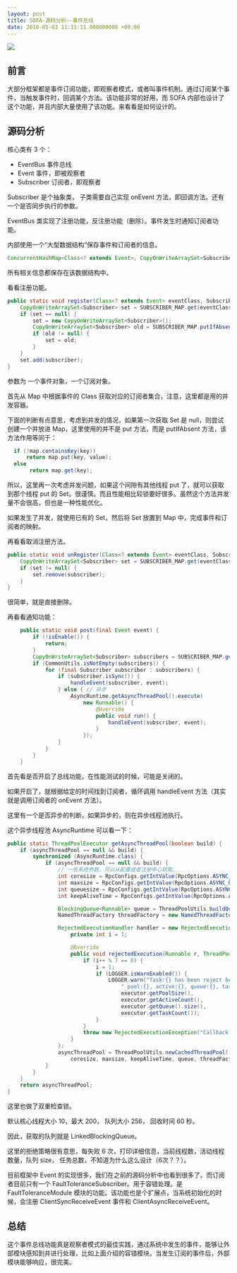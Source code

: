 ```yaml
---
layout: post
title: SOFA-源码分析—-事件总线
date: 2018-05-03 11:11:11.000000000 +09:00
---
```

![](https://upload-images.jianshu.io/upload_images/4236553-ddb0f58a745f8600.png?imageMogr2/auto-orient/strip%7CimageView2/2/w/1240)

## 前言

大部分框架都是事件订阅功能，即观察者模式，或者叫事件机制。通过订阅某个事件，当触发事件时，回调某个方法。该功能非常的好用，而 SOFA 内部也设计了这个功能，并且内部大量使用了该功能。来看看是如何设计的。

## 源码分析

核心类有 3 个：
* EventBus 事件总线
* Event 事件，即被观察者
* Subscriber 订阅者，即观察者


Subscriber 是个抽象类， 子类需要自己实现 onEvent 方法，即回调方法。还有一个是否同步执行的参数。

EventBus 类实现了注册功能，反注册功能（删除）。事件发生时通知订阅者功能。

内部使用一个“大型数据结构”保存事件和订阅者的信息。

```java
ConcurrentHashMap<Class<? extends Event>, CopyOnWriteArraySet<Subscriber>> SUBSCRIBER_MAP
```

所有相关信息都保存在该数据结构中。

看看注册功能。

```java
public static void register(Class<? extends Event> eventClass, Subscriber subscriber) {
    CopyOnWriteArraySet<Subscriber> set = SUBSCRIBER_MAP.get(eventClass);
    if (set == null) {
        set = new CopyOnWriteArraySet<Subscriber>();
        CopyOnWriteArraySet<Subscriber> old = SUBSCRIBER_MAP.putIfAbsent(eventClass, set);
        if (old != null) {
            set = old;
        }
    }
    set.add(subscriber);
}
```

参数为 一个事件对象，一个订阅对象。

首先从 Map 中根据事件的 Class 获取对应的订阅者集合，注意，这里都是用的并发容器。

下面的判断有点意思，考虑到并发的情况，如果第一次获取 Set 是 null，则尝试创建一个并放进 Map，这里使用的并不是 put 方法，而是 putIfAbsent 方法，该方法作用等同于：

```java
  if (!map.containsKey(key)) 
      return map.put(key, value);
  else
       return map.get(key);
```

所以，这里再一次考虑并发问题，如果这个间隙有其他线程 put 了，就可以获取到那个线程 put 的 Set。很谨慎。而且性能相比较锁要好很多。虽然这个方法并发量不会很高，但也是一种性能优化。

如果发生了并发，就使用已有的 Set，然后将 Set 放置到 Map 中，完成事件和订阅者的映射。

再看看取消注册方法。

```java
public static void unRegister(Class<? extends Event> eventClass, Subscriber subscriber) {
    CopyOnWriteArraySet<Subscriber> set = SUBSCRIBER_MAP.get(eventClass);
    if (set != null) {
        set.remove(subscriber);
    }
}
```

很简单，就是直接删除。

再看看通知功能：

```java
    public static void post(final Event event) {
        if (!isEnable()) {
            return;
        }
        CopyOnWriteArraySet<Subscriber> subscribers = SUBSCRIBER_MAP.get(event.getClass());
        if (CommonUtils.isNotEmpty(subscribers)) {
            for (final Subscriber subscriber : subscribers) {
                if (subscriber.isSync()) {
                    handleEvent(subscriber, event);
                } else { // 异步
                    AsyncRuntime.getAsyncThreadPool().execute(
                        new Runnable() {
                            @Override
                            public void run() {
                                handleEvent(subscriber, event);
                            }
                        });
                }
            }
        }
    }
```

首先看是否开启了总线功能，在性能测试的时候，可能是关闭的。

如果开启了，就根据给定的时间找到订阅者，循环调用 handleEvent 方法（其实就是调用订阅者的 onEvent 方法）。

这里有一个是否异步的判断，如果异步的，则在异步线程池执行。

这个异步线程池 AsyncRuntime 可以看一下：

```java
public static ThreadPoolExecutor getAsyncThreadPool(boolean build) {
    if (asyncThreadPool == null && build) {
        synchronized (AsyncRuntime.class) {
            if (asyncThreadPool == null && build) {
                // 一些系统参数，可以从配置或者注册中心获取。
                int coresize = RpcConfigs.getIntValue(RpcOptions.ASYNC_POOL_CORE);
                int maxsize = RpcConfigs.getIntValue(RpcOptions.ASYNC_POOL_MAX);
                int queuesize = RpcConfigs.getIntValue(RpcOptions.ASYNC_POOL_QUEUE);
                int keepAliveTime = RpcConfigs.getIntValue(RpcOptions.ASYNC_POOL_TIME);

                BlockingQueue<Runnable> queue = ThreadPoolUtils.buildQueue(queuesize);
                NamedThreadFactory threadFactory = new NamedThreadFactory("SOFA-RPC-CB", true);

                RejectedExecutionHandler handler = new RejectedExecutionHandler() {
                    private int i = 1;

                    @Override
                    public void rejectedExecution(Runnable r, ThreadPoolExecutor executor) {
                        if (i++ % 7 == 0) {
                            i = 1;
                            if (LOGGER.isWarnEnabled()) {
                                LOGGER.warn("Task:{} has been reject because of threadPool exhausted!" +
                                    " pool:{}, active:{}, queue:{}, taskcnt: {}", r,
                                    executor.getPoolSize(),
                                    executor.getActiveCount(),
                                    executor.getQueue().size(),
                                    executor.getTaskCount());
                            }
                        }
                        throw new RejectedExecutionException("Callback handler thread pool has bean exhausted");
                    }
                };
                asyncThreadPool = ThreadPoolUtils.newCachedThreadPool(
                    coresize, maxsize, keepAliveTime, queue, threadFactory, handler);
            }
        }
    }
    return asyncThreadPool;
}
```

这里也做了双重检查锁。

默认核心线程大小 10，最大 200， 队列大小 256， 回收时间 60 秒。

因此，获取的队列就是 LinkedBlockingQueue。

这里的拒绝策略很有意思，每失败 6 次，打印详细信息，当前线程数，活动线程数量，队列 size， 任务总数，不知道为什么这么设计（6次？？）。


目前框架中 Event 的实现很多，我们在之前的源码分析中也看到很多了。而订阅者目前只有一个 FaultToleranceSubscriber。用于容错处理。是 FaultToleranceModule 模块的功能。该功能也是个扩展点，当系统初始化的时候，会注册 ClientSyncReceiveEvent 事件和 ClientAsyncReceiveEvent。

## 总结

这个事件总线功能真是观察者模式的最佳实践，通过系统中发生的事件，能够让外部模块感知到并进行处理，比如上面介绍的容错模块。当发生订阅的事件后，外部模块能够响应，很完美。






